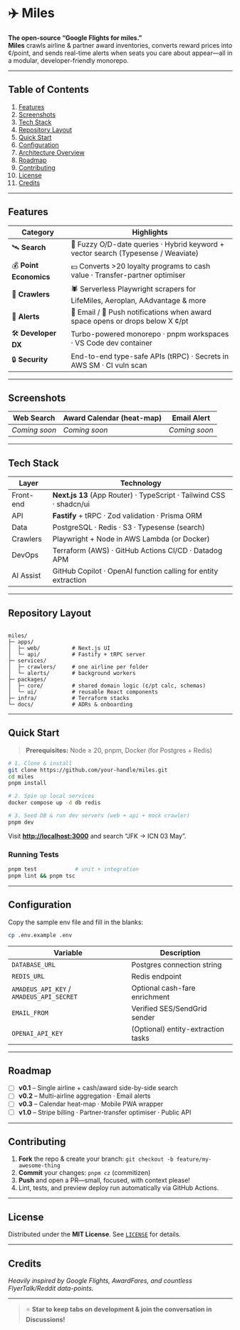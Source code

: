 # ✈️ Miles

**The open-source “Google Flights for miles.”**  
**Miles** crawls airline & partner award inventories, converts reward prices into ¢/point, and sends real-time alerts when seats you care about appear—all in a modular, developer-friendly monorepo.

---

## Table of Contents
1. [Features](#features)
2. [Screenshots](#screenshots)
3. [Tech Stack](#tech-stack)
4. [Repository Layout](#repository-layout)
5. [Quick Start](#quick-start)
6. [Configuration](#configuration)
7. [Architecture Overview](#architecture-overview)
8. [Roadmap](#roadmap)
9. [Contributing](#contributing)
10. [License](#license)
11. [Credits](#credits)

---

## Features

| Category | Highlights |
| -------- | ---------- |
| 🛰 **Search** | 🔎 Fuzzy O/D-date queries · Hybrid keyword + vector search (Typesense / Weaviate) |
| 💰 **Point Economics** | 💵 Converts &gt;20 loyalty programs to cash value · Transfer-partner optimiser |
| 📡 **Crawlers** | 🕷 Serverless Playwright scrapers for LifeMiles, Aeroplan, AAdvantage & more |
| 🔔 **Alerts** | 📧 Email / 📱 Push notifications when award space opens or drops below X ¢/pt |
| 🛠 **Developer DX** | Turbo-powered monorepo · pnpm workspaces · VS Code dev container |
| 🔒 **Security** | End-to-end type-safe APIs (tRPC) · Secrets in AWS SM · CI vuln scan |

---

## Screenshots

| Web Search | Award Calendar (heat-map) | Email Alert |
| ---------- | ------------------------- | ----------- |
| *Coming soon* | *Coming soon* | *Coming soon* |

---

## Tech Stack

| Layer | Technology |
| ----- | ---------- |
| Front-end | **Next.js 13** (App Router) · TypeScript · Tailwind CSS · shadcn/ui |
| API | **Fastify** + tRPC · Zod validation · Prisma ORM |
| Data | PostgreSQL · Redis · S3 · Typesense (search) |
| Crawlers | Playwright + Node in AWS Lambda (or Docker) |
| DevOps | Terraform (AWS) · GitHub Actions CI/CD · Datadog APM |
| AI Assist | GitHub Copilot · OpenAI function calling for entity extraction |

---

## Repository Layout

```

miles/
├─ apps/
│  ├─ web/          # Next.js UI
│  └─ api/          # Fastify + tRPC server
├─ services/
│  ├─ crawlers/     # one airline per folder
│  └─ alerts/       # background workers
├─ packages/
│  ├─ core/         # shared domain logic (¢/pt calc, schemas)
│  └─ ui/           # reusable React components
├─ infra/           # Terraform stacks
└─ docs/            # ADRs & onboarding

````

---

## Quick Start

> **Prerequisites:** Node ≥ 20, pnpm, Docker (for Postgres + Redis)

```bash
# 1. Clone & install
git clone https://github.com/your-handle/miles.git
cd miles
pnpm install

# 2. Spin up local services
docker compose up -d db redis

# 3. Seed DB & run dev servers (web + api + mock crawler)
pnpm dev
````

Visit **[http://localhost:3000](http://localhost:3000)** and search “JFK → ICN 03 May”.

### Running Tests

```bash
pnpm test            # unit + integration
pnpm lint && pnpm tsc
```

---

## Configuration

Copy the sample env file and fill in the blanks:

```bash
cp .env.example .env
```

| Variable                                 | Description                        |
| ---------------------------------------- | ---------------------------------- |
| `DATABASE_URL`                           | Postgres connection string         |
| `REDIS_URL`                              | Redis endpoint                     |
| `AMADEUS_API_KEY` / `AMADEUS_API_SECRET` | Optional cash-fare enrichment      |
| `EMAIL_FROM`                             | Verified SES/SendGrid sender       |
| `OPENAI_API_KEY`                         | (Optional) entity-extraction tasks |


---

## Roadmap

* [ ] **v0.1** – Single airline + cash/award side-by-side search
* [ ] **v0.2** – Multi-airline aggregation · Email alerts
* [ ] **v0.3** – Calendar heat-map · Mobile PWA wrapper
* [ ] **v1.0** – Stripe billing · Partner-transfer optimiser · Public API

---

## Contributing

1. **Fork** the repo & create your branch: `git checkout -b feature/my-awesome-thing`
2. **Commit** your changes: `pnpm cz` (commitizen)
3. **Push** and open a PR—small, focused, with context please!
4. Lint, tests, and preview deploy run automatically via GitHub Actions.

---

## License

Distributed under the **MIT License**. See [`LICENSE`](LICENSE) for details.

---

## Credits

*Heavily inspired by Google Flights, AwardFares, and countless FlyerTalk/Reddit data-points.*

---

> ⭐ **Star to keep tabs on development & join the conversation in Discussions!**

